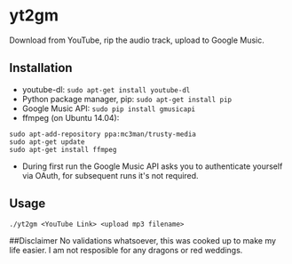 # yt2gm
Download from YouTube, rip the audio track, upload to Google Music.

## Installation
* youtube-dl: `sudo apt-get install youtube-dl`
* Python package manager, pip: `sudo apt-get install pip`
* Google Music API: `sudo pip install gmusicapi`
* ffmpeg (on Ubuntu 14.04):
```
sudo apt-add-repository ppa:mc3man/trusty-media
sudo apt-get update
sudo apt-get install ffmpeg
```
* During first run the Google Music API asks you to authenticate yourself via OAuth, for subsequent runs it's not required.

## Usage
`./yt2gm <YouTube Link> <upload mp3 filename>`

##Disclaimer
No validations whatsoever, this was cooked up to make my life easier. I am not resposible for any dragons or red weddings.
